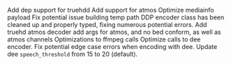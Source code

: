 Add dep support for truehdd
Add support for atmos
Optimize mediainfo payload
Fix potential issue building temp path
DDP encoder class has been cleaned up and properly typed, fixing numerous potential errors.
Add truehd atmos decoder
add args for atmos, and no bed conform, as well as atmos channels
Optimizations to ffmpeg calls
Optimize calls to dee encoder.
Fix potential edge case errors when encoding with dee.
Update dee `speech_threshold` from 15 to 20 (default).
